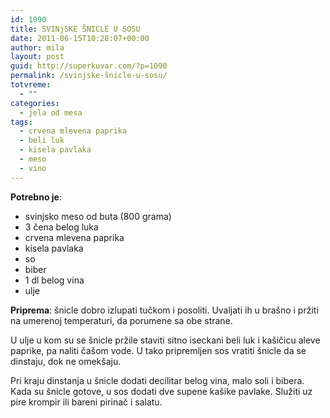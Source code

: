 ```yaml
---
id: 1090
title: SVINjSKE ŠNICLE U SOSU
date: 2011-06-15T10:28:07+00:00
author: mila
layout: post
guid: http://superkuvar.com/?p=1090
permalink: /svinjske-šnicle-u-sosu/
totvreme:
  - ""
categories:
  - jela od mesa
tags:
  - crvena mlevena paprika
  - beli luk
  - kisela pavlaka
  - meso
  - vino
---
```

**Potrebno je**:

  * svinjsko meso od buta (800 grama)
  * 3 čena belog luka
  * crvena mlevena paprika
  * kisela pavlaka
  * so
  * biber
  * 1 dl belog vina
  * ulje

**Priprema**: šnicle dobro izlupati tučkom i posoliti. Uvaljati ih u brašno i pržiti na umerenoj temperaturi, da porumene sa obe strane.

U ulje u kom su se šnicle pržile staviti sitno iseckani beli luk i kašičicu aleve paprike, pa naliti čašom vode. U tako pripremljen sos vratiti šnicle da se dinstaju, dok ne omekšaju.

Pri kraju dinstanja u šnicle dodati decilitar belog vina, malo soli i bibera. Kada su šnicle gotove, u sos dodati dve supene kašike pavlake. Služiti uz pire krompir ili bareni pirinač i salatu.